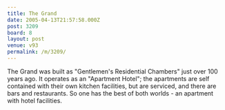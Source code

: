 ```yaml
---
title: The Grand
date: 2005-04-13T21:57:58.000Z
post: 3209
board: 8
layout: post
venue: v93
permalink: /m/3209/
---
```

The Grand was built as "Gentlemen's Residential Chambers" just over 100 years ago.   It operates as an "Apartment Hotel";  the apartments are self contained with their own kitchen facilities, but are serviced, and there are bars and restaurants.   So one has the best of both worlds - an apartment with hotel facilities.
